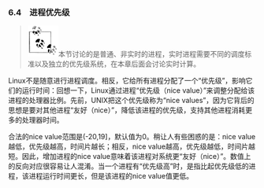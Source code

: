 ### 6.4　进程优先级

> <img class="my_markdown" src="../images/1.png" style="width:62px;  height: 63px; "/>本节讨论的是普通、非实时的进程，实时进程需要不同的调度标准以及独立的优先级系统，在本章后面会讨论实时计算。

Linux不是随意进行进程调度。相反，它给所有进程分配了一个“优先级”，影响它们的运行时间：回想一下，Linux通过进程“优先级（nice value）”来调整分配给该进程的处理器比例。先前，UNIX把这个优先级称为“nice values”，因为它背后的思想是要对其他进程“友好（nice）”，降低该进程的优先级，支持其他进程消耗更多的处理器时间。

合法的nice value范围是(-20,19]，默认值为0。稍让人有些困惑的是：nice value越低，优先级越高，时间片越长；相反，nice value越高，优先级越低，时间片越短。因此，增加进程的nice value意味着该进程对系统更“友好（nice）”。数值上的反向对应很容易让人混淆。当一个进程有“优先级高”时，是指比起优先级低的进程，该进程运行时间更长，但是该进程的nice value值更低。

